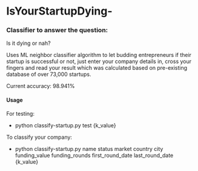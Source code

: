 # IsYourStartupDying-

### Classifier to answer the question:
Is it dying or nah?

Uses ML neighbor classifier algorithm to let budding entrepreneurs if their startup is successful or not, just enter your company details in, cross your fingers and read your result which was calculated based on pre-existing database of over 73,000 startups.

Current accuracy: 98.941%

#### Usage
For testing:

* python classify-startup.py test {k_value}

To classify your company:

* python classify-startup.py name status market country city funding_value funding_rounds first_round_date last_round_date {k_value}
